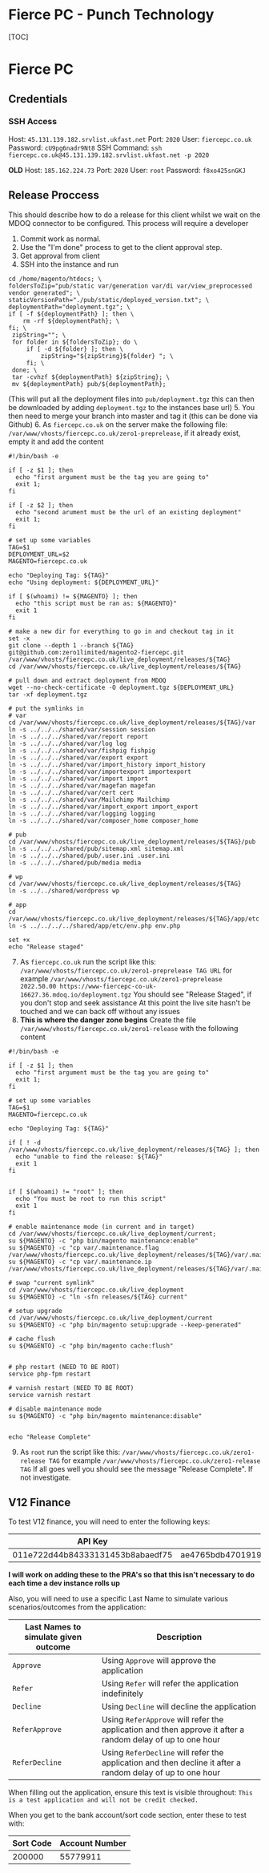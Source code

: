 # Fierce PC - Punch Technology 

[TOC]

# Fierce PC

## Credentials

### SSH Access
Host: `45.131.139.182.srvlist.ukfast.net`
Port: `2020`
User: `fiercepc.co.uk`
Password: `cU9pg6nadr9Nt8`
SSH Command: `ssh fiercepc.co.uk@45.131.139.182.srvlist.ukfast.net -p 2020`

**OLD**
Host: `185.162.224.73`
Port: `2020`
User: `root`
Password: `f8xo425snGKJ`

## Release Proccess
This should describe how to do a release for this client whilst we wait on the MDOQ connector to be configured.
This process will require a developer

1. Commit work as normal.
2. Use the "I'm done" process to get to the client approval step.
3. Get approval from client
4. SSH into the instance and run
  ```
  cd /home/magento/htdocs; \
  foldersToZip="pub/static var/generation var/di var/view_preprocessed vendor generated"; \
  staticVersionPath="./pub/static/deployed_version.txt"; \
  deploymentPath="deployment.tgz"; \
  if [ -f ${deploymentPath} ]; then \
      rm -rf ${deploymentPath}; \
  fi; \
   zipString=""; \
   for folder in ${foldersToZip}; do \
       if [ -d ${folder} ]; then \
           zipString="${zipString}${folder} "; \
       fi; \
   done; \
   tar -cvhzf ${deploymentPath} ${zipString}; \
   mv ${deploymentPath} pub/${deploymentPath};
  ```
(This will put all the deployment files into `pub/deployment.tgz` this can then be downloaded by adding `deployment.tgz` to the instances base url)
5. You then need to merge your branch into master and tag it (this can be done via Github)
6. As `fiercepc.co.uk` on the server make the following file: `/var/www/vhosts/fiercepc.co.uk/zero1-preprelease`, if it already exist, empty it and add the content
  ```
  #!/bin/bash -e

if [ -z $1 ]; then
    echo "first argument must be the tag you are going to"
    exit 1;
fi

if [ -z $2 ]; then
    echo "second arument must be the url of an existing deployment"
    exit 1;
fi

# set up some variables
TAG=$1
DEPLOYMENT_URL=$2
MAGENTO=fiercepc.co.uk

echo "Deploying Tag: ${TAG}"
echo "Using deployment: ${DEPLOYMENT_URL}"

if [ $(whoami) != ${MAGENTO} ]; then 
    echo "this script must be ran as: ${MAGENTO}"
    exit 1
fi

# make a new dir for everything to go in and checkout tag in it
set -x
git clone --depth 1 --branch ${TAG} git@github.com:zero1limited/magento2-fiercepc.git /var/www/vhosts/fiercepc.co.uk/live_deployment/releases/${TAG}
cd /var/www/vhosts/fiercepc.co.uk/live_deployment/releases/${TAG}

# pull down and extract deployment from MDOQ
wget --no-check-certificate -O deployment.tgz ${DEPLOYMENT_URL}
tar -xf deployment.tgz 

# put the symlinks in
# var
cd /var/www/vhosts/fiercepc.co.uk/live_deployment/releases/${TAG}/var
ln -s ../../../shared/var/session session
ln -s ../../../shared/var/report report
ln -s ../../../shared/var/log log
ln -s ../../../shared/var/fishpig fishpig
ln -s ../../../shared/var/export export
ln -s ../../../shared/var/import_history import_history
ln -s ../../../shared/var/importexport importexport
ln -s ../../../shared/var/import import
ln -s ../../../shared/var/magefan magefan
ln -s ../../../shared/var/cert cert
ln -s ../../../shared/var/Mailchimp Mailchimp
ln -s ../../../shared/var/import_export import_export
ln -s ../../../shared/var/logging logging
ln -s ../../../shared/var/composer_home composer_home

# pub 
cd /var/www/vhosts/fiercepc.co.uk/live_deployment/releases/${TAG}/pub
ln -s ../../../shared/pub/sitemap.xml sitemap.xml
ln -s ../../../shared/pub/.user.ini .user.ini
ln -s ../../../shared/pub/media media

# wp
cd /var/www/vhosts/fiercepc.co.uk/live_deployment/releases/${TAG}
ln -s ../../shared/wordpress wp

# app
cd /var/www/vhosts/fiercepc.co.uk/live_deployment/releases/${TAG}/app/etc
ln -s ../../../../shared/app/etc/env.php env.php

set +x
echo "Release staged"
  ```
7. As `fiercepc.co.uk` run the script like this: `/var/www/vhosts/fiercepc.co.uk/zero1-preprelease TAG URL` for example
   `/var/www/vhosts/fiercepc.co.uk/zero1-preprelease 2022.50.00 https://www-fiercepc-co-uk-16627.36.mdoq.io/deployment.tgz`
   You should see "Release Staged", if you don't stop and seek assistance
   At this point the live site hasn't be touched and we can back off without any issues
8. **This is where the danger zone begins**
   Create the file `/var/www/vhosts/fiercepc.co.uk/zero1-release` with the following content
  ```
  #!/bin/bash -e

if [ -z $1 ]; then
    echo "first argument must be the tag you are going to"
    exit 1;
fi

# set up some variables
TAG=$1
MAGENTO=fiercepc.co.uk

echo "Deploying Tag: ${TAG}"

if [ ! -d /var/www/vhosts/fiercepc.co.uk/live_deployment/releases/${TAG} ]; then
    echo "unable to find the release: ${TAG}"
    exit 1
fi


if [ $(whoami) != "root" ]; then
    echo "You must be root to run this script"
    exit 1
fi

# enable maintenance mode (in current and in target)
cd /var/www/vhosts/fiercepc.co.uk/live_deployment/current;
su ${MAGENTO} -c "php bin/magento maintenance:enable"
su ${MAGENTO} -c "cp var/.maintenance.flag /var/www/vhosts/fiercepc.co.uk/live_deployment/releases/${TAG}/var/.maintenance.flag"
su ${MAGENTO} -c "cp var/.maintenance.ip /var/www/vhosts/fiercepc.co.uk/live_deployment/releases/${TAG}/var/.maintenance.ip"

# swap "current symlink"
cd /var/www/vhosts/fiercepc.co.uk/live_deployment
su ${MAGENTO} -c "ln -sfn releases/${TAG} current"

# setup upgrade
cd /var/www/vhosts/fiercepc.co.uk/live_deployment/current
su ${MAGENTO} -c "php bin/magento setup:upgrade --keep-generated"

# cache flush
su ${MAGENTO} -c "php bin/magento cache:flush"


# php restart (NEED TO BE ROOT)
service php-fpm restart

# varnish restart (NEED TO BE ROOT)
service varnish restart

# disable maintenance mode
su ${MAGENTO} -c "php bin/magento maintenance:disable"


echo "Release Complete"
  ```
9. As `root` run the script like this: `/var/www/vhosts/fiercepc.co.uk/zero1-release TAG` for example
   `/var/www/vhosts/fiercepc.co.uk/zero1-release TAG`
   If all goes well you should see the message "Release Complete". If not investigate.


## V12 Finance

To test V12 finance, you will need to enter the following keys:

| API Key                             | Enc Key                                                            |
| ------------------------------------| ------------------------------------------------------------------ |
| 011e722d44b84333131453b8abaedf75    | ae4765bdb4701919ee597e89940ff93ca1534af4e289efcd3e6631631b78bd08   |


<b>I will work on adding these to the PRA's so that this isn't necessary to do each time a dev instance rolls up</b>

Also, you will need to use a specific Last Name to simulate various scenarios/outcomes from the application:

| Last Names to simulate given outcome | Description                                                                                                  |
|--------------------------------------|--------------------------------------------------------------------------------------------------------------|
| `Approve`                            | Using `Approve` will approve the application                                                                 |
| `Refer`                              | Using `Refer` will refer the application indefinitely                                                        |
| `Decline`                            | Using `Decline` will decline the application                                                                 | 
| `ReferApprove`                       | Using `ReferApprove` will refer the application and then approve it after a random delay of up to one hour   |
| `ReferDecline`                       | Using `ReferDecline` will refer the application and then decline it after a random delay of up to one hour   |


When filling out the application, ensure this text is visible throughout: `This is a test application and will not be credit checked.`

When you get to the bank account/sort code section, enter these to test with:

| Sort Code | Account Number  |
| --------- | --------------- |
| 200000    | 55779911        |


  
